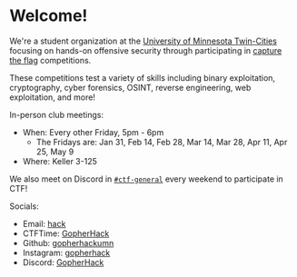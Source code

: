 # Welcome!

We're a student organization at the [University of Minnesota Twin-Cities][umn]
focusing on hands-on offensive security through participating in [capture the
flag][ctf] competitions.

[umn]: https://umn.edu
[ctf]: https://ctftime.org/ctf-wtf/

These competitions test a variety of skills including binary exploitation,
cryptography, cyber forensics, OSINT, reverse engineering, web exploitation, and
more!

In-person club meetings:

- When: Every other Friday, 5pm - 6pm
  - The Fridays are: Jan 31, Feb 14, Feb 28, Mar 14, Mar 28, Apr 11, Apr 25, May 9
- Where: Keller 3-125

We also meet on Discord in [`#ctf-general`](https://discord.gg/zM8Uf9CTXx) every weekend to participate in CTF!

Socials:

- Email: [hack](mailto:hack@umn.edu)
- CTFTime: [GopherHack](https://ctftime.org/team/177350)
- Github: [gopherhackumn](https://github.com/gopherhackumn)
- Instagram: [gopherhack](https://www.instagram.com/gopherhack)
- Discord: [GopherHack][discord]

[discord]: https://discord.gg/GSmx6FQFfT
